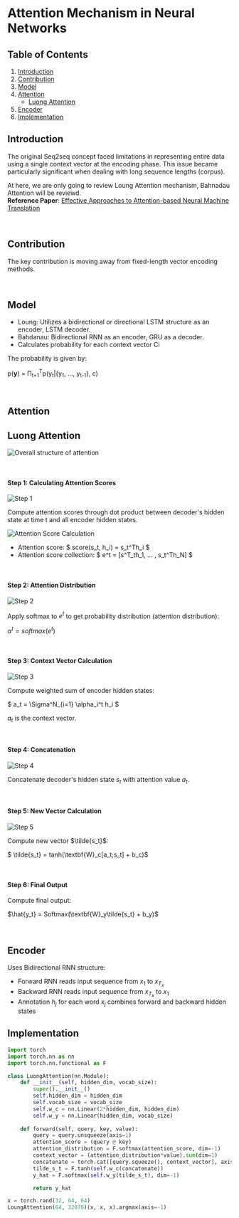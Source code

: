
# Attention Mechanism in Neural Networks

## Table of Contents
1. [Introduction](#introduction)
2. [Contribution](#contribution)
3. [Model](#model)
4. [Attention](#attention)
   - [Luong Attention](#luong-attention)
5. [Encoder](#encoder)
6. [Implementation](#implementation)

## Introduction
The original Seq2seq concept faced limitations in representing entire data using a single context vector at the encoding phase. This issue became particularly significant when dealing with long sequence lengths (corpus).

At here, we are only going to review Loung Attention mechanism, Bahnadau Attention will be reviewd.</br>
**Reference Paper**: [Effective Approaches to Attention-based Neural Machine Translation](https://courses.grainger.illinois.edu/cs546/sp2018/Slides/Mar15_Luong.pdf)

</br>

## Contribution
The key contribution is moving away from fixed-length vector encoding methods.

</br>

## Model
- Loung: Utilizes a bidirectional or directional LSTM structure as an encoder, LSTM decoder.
- Bahdanau: Bidirectional RNN as an encoder, GRU as a decoder. 
- Calculates probability for each context vector Ci

The probability is given by:

p(**y**) = Π<sub>t=1</sub><sup>T</sup>p(y<sub>t</sub>|{y<sub>1</sub>, ..., y<sub>t-1</sub>}, c)

</br>

## Attention

## Luong Attention

![Overall structure of attention](https://wikidocs.net/images/page/22893/dotproductattention1_final.PNG)

</br>

#### Step 1: Calculating Attention Scores
![Step 1](https://wikidocs.net/images/page/22893/dotproductattention2_final.PNG)

Compute attention scores through dot product between decoder's hidden state at time t and all encoder hidden states.

![Attention Score Calculation](https://wikidocs.net/images/page/22893/i%EB%B2%88%EC%A7%B8%EC%96%B4%ED%85%90%EC%85%98%EC%8A%A4%EC%BD%94%EC%96%B4_final.PNG)

- Attention score: $ score(s_t, h_i) = s_t^Th_i $
- Attention score collection: $ e^t = [s^T_th_1, ... , s_t^Th_N] $

</br>

#### Step 2: Attention Distribution
![Step 2](https://wikidocs.net/images/page/22893/dotproductattention3_final.PNG)

Apply softmax to $e^t$ to get probability distribution (attention distribution):

$\alpha^t = softmax(e^t)$

</br>

#### Step 3: Context Vector Calculation
![Step 3](https://wikidocs.net/images/page/22893/dotproductattention4_final.PNG)

Compute weighted sum of encoder hidden states:

$ a_t = \Sigma^N_{i=1} \alpha_i^t h_i $

$a_t$ is the context vector.

</br>

#### Step 4: Concatenation
![Step 4](https://wikidocs.net/images/page/22893/dotproductattention5_final_final.PNG)

Concatenate decoder's hidden state $s_t$ with attention value $a_t$.

</br>

#### Step 5: New Vector Calculation
![Step 5](https://wikidocs.net/images/page/22893/st.PNG)

Compute new vector $\tilde{s_t}$:

$ \tilde{s_t} = tanh(\textbf{W}_c[a_t;s_t] + b_c)$

</br>

#### Step 6: Final Output
Compute final output:

$\hat{y_t} = Softmax(\textbf{W}_y\tilde{s_t} + b_y)$

</br>

## Encoder
Uses Bidirectional RNN structure:
- Forward RNN reads input sequence from $x_1$ to $x_{T_x}$
- Backward RNN reads input sequence from $x_{T_x}$ to $x_1$
- Annotation $h_j$ for each word $x_j$ combines forward and backward hidden states

## Implementation

```python
import torch
import torch.nn as nn
import torch.nn.functional as F

class LuongAttention(nn.Module):
    def __init__(self, hidden_dim, vocab_size):
        super().__init__()
        self.hidden_dim = hidden_dim
        self.vocab_size = vocab_size
        self.w_c = nn.Linear(2*hidden_dim, hidden_dim)
        self.w_y = nn.Linear(hidden_dim, vocab_size)
    
    def forward(self, query, key, value):
        query = query.unsqueeze(axis=1)
        attention_score = (query @ key)
        attention_distribution = F.softmax(attention_score, dim=-1)
        context_vector = (attention_distribution*value).sum(dim=1)
        concatenate = torch.cat([query.squeeze(), context_vector], axis=-1)
        tilde_s_t = F.tanh(self.w_c(concatenate))
        y_hat = F.softmax(self.w_y(tilde_s_t), dim=-1)

        return y_hat

x = torch.rand(32, 64, 64)
LoungAttention(64, 32078)(x, x, x).argmax(axis=-1)
